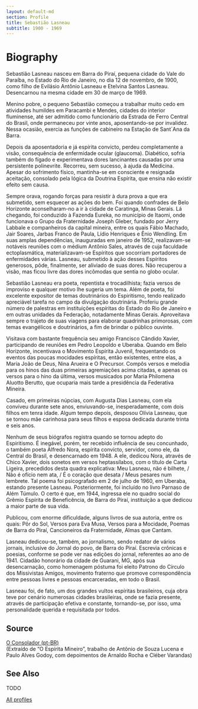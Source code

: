 ```yaml
---
layout: default-md
section: Profile
title: Sebastião Lasneau
subtitle: 1900 - 1969
---
```


# Biography
Sebastião Lasneau nasceu em Barra do Piraí,  pequena cidade do Vale do Paraíba, no Estado do Rio de Janeiro, no dia 12 de novembro, de 1900, como filho de Evilásio Antônio Lasneau e Etelvina Santos Lasneau. Desencarnou na mesma cidade em 30 de março de 1969.

Menino pobre, o pequeno Sebastião começou a trabalhar muito cedo em atividades humildes em Paracambi e Mendes, cidades do interior  fluminense, até ser admitido como funcionário da  Estrada de Ferro Central do Brasil, onde permaneceu por vinte anos, aposentando-se por invalidez. Nessa ocasião, exercia as funções de cabineiro na Estação de  Sant´Ana da Barra.

Depois da aposentadoria e já espírita convicto, perdeu completamente a visão, consequência de enfermidade ocular (glaucoma). Diabético, sofria também do fígado e experimentava dores lancinantes causadas por uma persistente polinevrite.  Recorreu, sem sucesso, à ajuda da Medicina. Apesar do sofrimento físico, mantinha-se em consciente e resignada aceitação, consolado pela lógica da Doutrina Espírita, que ensina não existir efeito sem causa.

Sempre orava, rogando forças para resistir à dura prova a que era submetido, sem esquecer as ações do bem.  Foi quando confrades de Belo Horizonte aconselharam-no a ir à cidade de Caratinga, Minas Gerais. Lá chegando, foi conduzido à Fazenda Eureka, no município de  Itaomi, onde funcionava o Grupo da Fraternidade Joseph Gleber, fundado por Jerry Labbale e companheiros da capital mineira, entre os quais Fábio Machado, Jair Soares, Jarbas Franco de Paula, Lídio Henriques e Ênio Wendling. Em suas  amplas dependências, inauguradas em janeiro de 1952, realizavam-se notáveis reuniões com o médium Antônio Sales, através de cuja  faculdade ectoplasmática,  materializavam-se Espíritos que socorriam portadores de enfermidades várias. Lasneau, submetido à ação desses Espíritos generosos, pôde, finalmente, ser aliviado de suas dores. Não recuperou a visão, mas ficou livre das dores incômodas que sentia no globo ocular.

Sebastião Lasneau era poeta, repentista e trocadilhista; fazia versos de improviso e qualquer motivo lhe sugeria um tema. Além de poeta, foi excelente expositor de temas doutrinários do Espiritismo, tendo realizado apreciável  tarefa no campo da divulgação doutrinária. Proferiu grande número de palestras em instituições espíritas do Estado do Rio de Janeiro e em outras unidades da Federação, notadamente Minas Gerais.  Aproveitava sempre o trajeto de suas viagens para elaborar quadrinhas primorosas, com temas evangélicos e doutrinários, a fim de brindar o público ouvinte.

Visitava com bastante frequência seu amigo Francisco Cândido Xavier, participando de reuniões em Pedro Leopoldo e Uberaba. Quando em Belo Horizonte, incentivava o Movimento Espírita Juvenil, frequentando  os eventos das poucas mocidades espíritas, então existentes, entre elas, a Maria João de Deus, Nina  Arueira e O Precursor. Compôs versos e melodia para os hinos das duas primeiras agremiações acima citadas, e apenas os versos para o hino da última, versos musicados por  Maria Philomena Aluotto Berutto, que ocuparia mais tarde a presidência da Federativa Mineira.

Casado, em primeiras núpcias, com  Augusta Dias Lasneau, com ela conviveu durante sete anos, enviuvando-se, inesperadamente, com dois filhos em tenra idade. Algum tempo depois,  desposou Olívia Lasneau, que se tornou mãe carinhosa para seus filhos e esposa dedicada durante trinta e seis anos.

Nenhum de seus biógrafos registra quando  se tornou  adepto do Espiritismo. É inegável, porém, ter recebido influência de seu concunhado, o também poeta Alfredo Nora, espírita convicto, servidor, como ele, da Central do Brasil, e desencarnado em 1948. A ele, dedicou Nora, através de Chico Xavier, dois sonetos em versos heptassílabos, com o título de Carta Ligeira, precedidos desta quadra explicativa:  Meu Lasneau, não é bilhete, / Não é ofício nem ata, / É o coração que desata / Meus pesares num lembrete. Tal poema foi psicografado em 2 de julho de 1960, em Uberaba, estando presente Lasneau. Posteriormente, foi incluído no livro Parnaso de Além Túmulo. O certo é que, em 1944, ingressa ele no quadro social do Grêmio Espírita de Beneficência, de Barra do Piraí, instituição a que dedicou a maior parte de sua vida.

Publicou, com enorme dificuldade, alguns  livros de sua autoria, entre os quais:  Pôr do Sol, Versos para Eva Musa, Versos para a Mocidade, Poemas de Barra do Piraí, Cancioneiros da  Fraternidade, Almas que Cantam.

Lasneau dedicou-se, também, ao jornalismo, sendo redator de vários jornais, inclusive do Jornal do povo, de Barra do Piraí. Escrevia crônicas e poesias, conforme se pode ver nas edições do jornal, referentes ao ano de 1941.  Cidadão honorário da cidade de Guarani, MG, após sua desencarnação, como homenagem póstuma foi eleito Patrono do Círculo dos Missivistas Amigos,  movimento fraterno que promove correspondência entre pessoas livres e  pessoas encarceradas, em todo o Brasil.

Lasneau foi, de fato, um dos grandes vultos  espíritas brasileiros, cuja obra teve por cenário numerosas  cidades brasileiras,  onde se fazia presente, através de participação efetiva e constante, tornando-se, por isso, uma personalidade querida e requisitada por todos.


## Source
[O Consolador (pt-BR)](http://www.oconsolador.com.br/linkfixo/biografias/vianadecarvalho.html)  
(Extraído de “O Espírita Mineiro”, trabalho de  Antônio de Souza Lucena e Paulo Alves Godoy, com depoimentos de Arnaldo Rocha e Cléber Varandas)


## See Also
TODO


<a href="/profiles" class="button">All profiles</a>